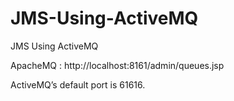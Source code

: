 # JMS-Using-ActiveMQ
JMS Using ActiveMQ

ApacheMQ :
http://localhost:8161/admin/queues.jsp

ActiveMQ’s default port is 61616.
